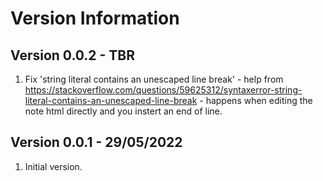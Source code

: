 Version Information
===================

Version 0.0.2 - TBR
--------------------------
1. Fix 'string literal contains an unescaped line break' -
   help from https://stackoverflow.com/questions/59625312/syntaxerror-string-literal-contains-an-unescaped-line-break - happens when
   editing the note html directly and you instert an end of line.

Version 0.0.1 - 29/05/2022
--------------------------
1. Initial version.
